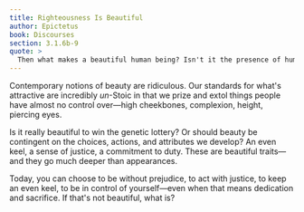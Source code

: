 ```yaml
---
title: Righteousness Is Beautiful
author: Epictetus
book: Discourses
section: 3.1.6b-9
quote: >
  Then what makes a beautiful human being? Isn't it the presence of human excellence? Young friend, if you wish to be beautiful then work diligently at human excellence. And what is that? Observe those whom you praise without prejudice. The just or the unjust? The just. The even-tempered or the undisciplined? The even-tempered. The self-controlled or the uncontrolled? The self-controlled. In making yourself that kind of person, you will become beautiful—but to the extent you ignore those qualities you'll be ugly, even if you use every trick in the book to appear beautiful.
---
```


Contemporary notions of beauty are ridiculous. Our standards for what's attractive are incredibly _un_-Stoic in that we prize and extol things people have almost no control over—high cheekbones, complexion, height, piercing eyes.

Is it really beautiful to win the genetic lottery? Or should beauty be contingent on the choices, actions, and attributes we develop? An even keel, a sense of justice, a commitment to duty. These are beautiful traits—and they go much deeper than appearances.

Today, you can choose to be without prejudice, to act with justice, to keep an even keel, to be in control of yourself—even when that means dedication and sacrifice. If that's not beautiful, what is?
